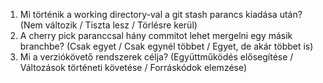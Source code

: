 1. Mi történik a working directory-val a git stash parancs kiadása után? (Nem változik / Tiszta lesz / Törlésre kerül)
2. A cherry pick paranccsal hány commitot lehet mergelni egy másik branchbe? (Csak egyet / Csak egynél többet / Egyet, de akár többet is)
3. Mi a verziókövető rendszerek célja? (Együttműködés elősegítése / Változások történeti követése / Forráskódok elemzése)
